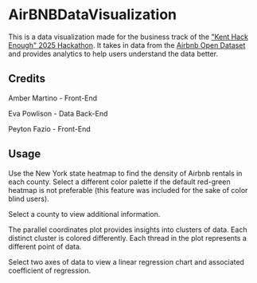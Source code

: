 # AirBNBDataVisualization

This is a data visualization made for the business track of the ["Kent Hack Enough" 2025 Hackathon](https://khe.io/). It takes in data from the [Airbnb Open Dataset](https://www.kaggle.com/datasets/arianazmoudeh/airbnbopendata/data) and provides analytics to help users understand the data better.

## Credits

Amber Martino - Front-End

Eva Powlison - Data Back-End

Peyton Fazio - Front-End

## Usage

Use the New York state heatmap to find the density of Airbnb rentals in each county. Select a different color palette if the default red-green heatmap is not preferable (this feature was included for the sake of color blind users).

Select a county to view additional information.

The parallel coordinates plot provides insights into clusters of data. Each distinct cluster is colored differently. Each thread in the plot represents a different point of data. 

Select two axes of data to view a linear regression chart and associated coefficient of regression. 

